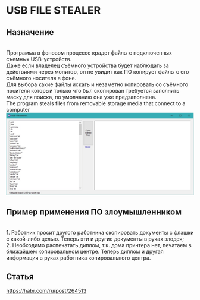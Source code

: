 # USB FILE STEALER
## Назначение
<br>Программа в фоновом процессе крадет файлы с подключенных съемных USB-устройств.<br>
Даже если владелец съёмного устройства будет наблюдать за действиями через монитор, он не увидит как ПО копирует файлы с его съёмного носителя в фоне.<br>
Для выбора какие файлы искать и незаметно копировать со съёмного носителя который только что был скопирован требуется заполнить маску для поиска, по умолчанию она уже предзаполнена.
<br>The program steals files from removable storage media that connect to a computer
<img src='https://raw.githubusercontent.com/sergiomarotco/USB-file_Stealer/master/Screen.jpg' />
## Пример применения ПО злоумышленником
<br>1. Работник просит другого работника скопировать документы с флэшки с какой-либо целью. Теперь эти и другие документы в руках злодея;
<br>2. Необходимо распечатать диплом, т.к. дома принтера нет, печатаем в ближайшем копировальном центре. Теперь диплом и другая информация в руках работника копировального центра.
## Статья
https://habr.com/ru/post/264513
